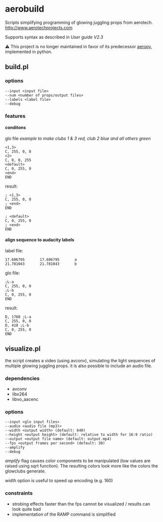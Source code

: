 # aerobuild
Scripts simplifying programming of glowing juggling props from aerotech. http://www.aerotechprojects.com

Supports syntax as described in *User guide V2.3*

:warning: This project is no longer maintained in favor of its predecessor [aeropy](https://github.com/passing/aeropy), implemented in python.

## build.pl

### options
```
--input <input file>
--num <number of props/output files>
--labels <label file>
--debug
```
### features

#### conditons

glo file
*example to make clubs 1 & 3 red, club 2 blue and all others green*
```
<1,3>
C, 255, 0, 0
<2>
C, 0, 0, 255
<default>
C, 0, 255, 0
<end>
END
```

result:
```
; <1,3>
C, 255, 0, 0
; <end>
END
```
```
; <default>
C, 0, 255, 0
; <end>
END
```

#### align sequence to audacity labels

label file:
```
17.606795       17.606795       a
21.781043       21.781043       b
```
glo file:
```
;L-a
C, 255, 0, 0
;L-b
C, 0, 255, 0
END
```
result:
```
D, 1760 ;L-a
C, 255, 0, 0
D, 418 ;L-b
C, 0, 255, 0
END
```

## visualize.pl
the script creates a video (using avconv), simulating the light sequences of multiple glowing juggling props.
it is also possible to include an audio file.

### dependencies
- avconv
- libx264
- libvo_aacenc

### options
```
--input <glo input files>
--audio <audio file (mp3)>
--width <output width> (default: 640)
--height <output height> (default: relative to width for 16:9 ratio)
--output <output file name> (default: output.mp4)
--fps <output frames per second> (default: 30)
--amplify
--debug
```

*amplify* flag causes color components to be manipulated (low values are raised using sqrt function).
The resulting colors look more like the colors the glowclubs generate.

*width* option is useful to speed up encoding (e.g. 160)

### constraints
* strobing effects faster than the fps cannot be visualized / results can look quite bad
* implementation of the RAMP command is simplified
